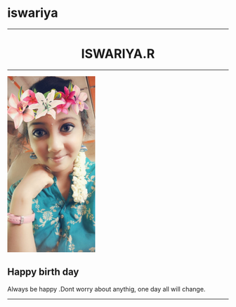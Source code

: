 # iswariya
<html>
<head><title>BIRTH DAY</title></head>
<body>
<hr size=3 noshade>
<h1><center>ISWARIYA.R</center></h1>
<hr size=3 noshade>
<img src=iswariya.JPG height=400px width=200px>
<h2>Happy birth day </h2>
<p>Always be happy .Dont worry about anythig, one day all will change.</p>
<hr size=3 noshade>
</body
</html>
